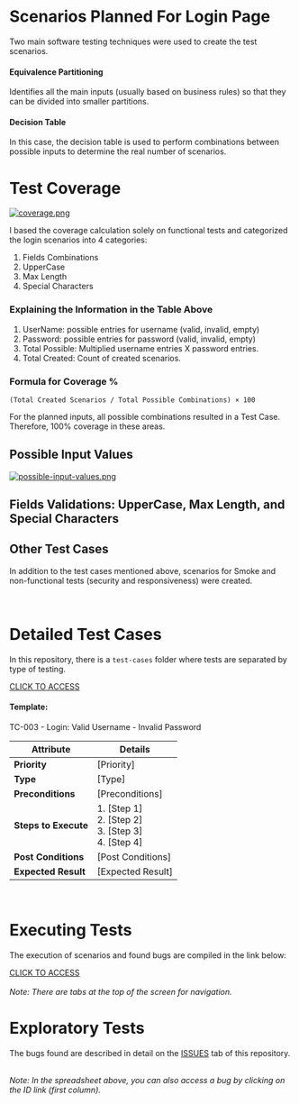 # Scenarios Planned For Login Page
Two main software testing techniques were used to create the test scenarios.

#### Equivalence Partitioning
Identifies all the main inputs (usually based on business rules) so that they can be divided into smaller partitions.

#### Decision Table
In this case, the decision table is used to perform combinations between possible inputs to determine the real number of scenarios.

# Test Coverage
[![coverage.png](https://i.postimg.cc/RVPx65ZW/coverage.png)](https://postimg.cc/hf756Yxn)

I based the coverage calculation solely on functional tests and categorized the login scenarios into 4 categories:

1. Fields Combinations
2. UpperCase
3. Max Length
4. Special Characters

### Explaining the Information in the Table Above
1. UserName: possible entries for username (valid, invalid, empty)
2. Password: possible entries for password (valid, invalid, empty)
3. Total Possible: Multiplied username entries X password entries.
4. Total Created: Count of created scenarios.

### Formula for Coverage %
```
(Total Created Scenarios / Total Possible Combinations) × 100
```

For the planned inputs, all possible combinations resulted in a Test Case. Therefore, 100% coverage in these areas.

## Possible Input Values
[![possible-input-values.png](https://i.postimg.cc/XNsPKk3D/possible-input-values.png)](https://postimg.cc/MXjtqRny)

## Fields Validations: UpperCase, Max Length, and Special Characters

## Other Test Cases
In addition to the test cases mentioned above, scenarios for Smoke and non-functional tests (security and responsiveness) were created.

<br>

# Detailed Test Cases
In this repository, there is a `test-cases` folder where tests are separated by type of testing. <br>

[CLICK TO ACCESS](https://github.com/alifcflores/e-core-manual-assessment/tree/main/test-cases)

#### Template:

TC-003 - Login: Valid Username - Invalid Password

| **Attribute**      | **Details**                                                                                           |
|--------------------|--------------------------------------------------------------------------------------------------------|
| **Priority**       | [Priority]                                                                                           |
| **Type**           | [Type]                                                                                               |
| **Preconditions**  | [Preconditions]                                                                                      |
| **Steps to Execute** | 1. [Step 1]<br>2. [Step 2]<br>3. [Step 3]<br>4. [Step 4]                                           |
| **Post Conditions** | [Post Conditions]                                                                                   |
| **Expected Result** | [Expected Result]                                                                                   |

<br>

# Executing Tests
The execution of scenarios and found bugs are compiled in the link below:

[CLICK TO ACCESS](https://docs.google.com/spreadsheets/d/e/2PACX-1vSnlVwNHbDn67CGCWle_xnLdPK5QzsiFrtIcElnyoO9QKVNnuzn4LCPBezHOrKcr29ree0wVYBVUGo_/pubhtml#) 
<br><br>
*Note: There are tabs at the top of the screen for navigation.*

# Exploratory Tests
The bugs found are described in detail on the [ISSUES](https://github.com/alifcflores/e-core-manual-assessment/issues) tab of this repository.
<br><br>

*Note: In the spreadsheet above, you can also access a bug by clicking on the ID link (first column).*
